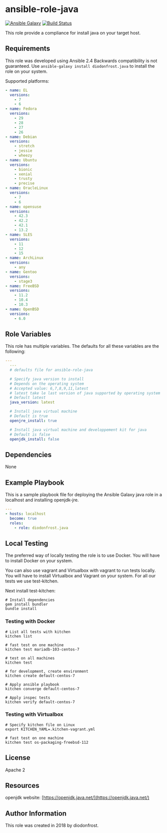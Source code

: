 # ansible-role-java

[![Ansible Galaxy](https://img.shields.io/badge/galaxy-diodonfrost.java-660198.svg)](https://galaxy.ansible.com/diodonfrost/java)
[![Build Status](https://travis-ci.org/diodonfrost/ansible-role-java.svg?branch=master)](https://travis-ci.org/diodonfrost/ansible-role-java)

This role provide a compliance for install java on your target host.

## Requirements

This role was developed using Ansible 2.4 Backwards compatibility is not guaranteed.
Use `ansible-galaxy install diodonfrost.java` to install the role on your system.

Supported platforms:

```yaml
- name: EL
  versions:
    - 7
    - 6
- name: Fedora
  versions:
    - 29
    - 28
    - 27
    - 26
- name: Debian
  versions:
    - stretch
    - jessie
    - wheezy
- name: Ubuntu
  versions:
    - bionic
    - xenial
    - trusty
    - precise
- name: OracleLinux
  versions:
    - 7
    - 6
- name: opensuse
  versions:
    - 42.3
    - 42.2
    - 42.1
    - 13.2
- name: SLES
  versions:
    - 11
    - 12
    - 15
- name: ArchLinux
  versions:
    - any
- name: Gentoo
  versions:
    - stage3
- name: FreeBSD
  versions:
    - 11.2
    - 10.4
    - 10.3
- name: OpenBSD
  versions:
    - 6.0
```
## Role Variables

This role has multiple variables. The defaults for all these variables are the following:

```yaml
---
  ---
  # defaults file for ansible-role-java

  # Specify java version to install
  # Depends on the operating system
  # Accepted value: 6,7,8,9,11,latest
  # latest take le last version of java supported by operating system
  # Default latest
  java_version: latest

  # Install java virtual machine
  # Default is true
  openjre_install: true

  # Install java virtual machine and developpement kit for java
  # Default is false
  openjdk_install: false
```

## Dependencies

None

## Example Playbook

This is a sample playbook file for deploying the Ansible Galaxy java role in a localhost and installing openjdk-jre.

```yaml
---
- hosts: localhost
  become: true
  roles:
    - role: diodonfrost.java
```

## Local Testing

The preferred way of locally testing the role is to use Docker. You will have to install Docker on your system.

You can also use vagrant and Virtualbox with vagrant to run tests locally. You will have to install Virtualbox and Vagrant on your system. For all our tests we use test-kitchen.

Next install test-kitchen:

```shell
# Install dependencies
gem install bundler
bundle install
```

### Testing with Docker

```shell
# List all tests with kitchen
kitchen list

# fast test on one machine
kitchen test mariadb-103-centos-7

# test on all machines
kitchen test

# for development, create environment
kitchen create default-centos-7

# Apply ansible playbook
kitchen converge default-centos-7

# Apply inspec tests
kitchen verify default-centos-7
```

### Testing with Virtualbox

```shell
# Specify kitchen file on Linux
export KITCHEN_YAML=.kitchen-vagrant.yml

# fast test on one machine
kitchen test os-packaging-freebsd-112
```

## License

Apache 2

## Resources

openjdk website: [https://openjdk.java.net/](https://openjdk.java.net/)

## Author Information

This role was created in 2018 by diodonfrost.
